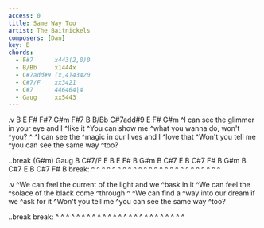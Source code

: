 ```yaml
---
access: 0
title: Same Way Too
artist: The Baitnickels
composers: [Dan]
key: B
chords:
  - F#7      x443(2,0)0
  - B/Bb     x1444x
  - C#7add#9 (x,4)43420
  - C#7/F    xx3421
  - C#7      446464|4
  - Gaug     xx5443
---
```


.v B E F# F#7 G#m F#7 B B/Bb C#7add#9 E F# G#m
^I can see the glimmer in your eye and I ^like it
^You can show me ^what you wanna do, won't ^you? ^
^I can see the ^magic in our lives and I ^love that
^Won't you tell me ^you can see the same way ^too?

..break (G#m) Gaug B C#7/F E B E F#   B G#m B C#7 E B C#7 F#   B G#m B C#7 E B C#7 F# B
break: ^ ^ ^ ^ ^ ^ ^ ^   ^ ^ ^ ^ ^ ^ ^ ^   ^ ^ ^ ^ ^ ^ ^ ^ ^

.v
^We can feel the current of the light and we ^bask in it
^We can feel the ^solace of the black come ^through ^
^We can find a ^way into our dream if we ^ask for it
^Won't you tell me ^you can see the same way ^too?

..break
break: ^ ^ ^ ^ ^ ^ ^ ^   ^ ^ ^ ^ ^ ^ ^ ^   ^ ^ ^ ^ ^ ^ ^ ^ ^
